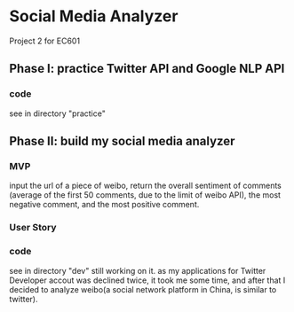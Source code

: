 # Social Media Analyzer

Project 2 for EC601

## Phase I: practice Twitter API and Google NLP API

### code

see in directory "practice"


## Phase II: build my social media analyzer

### MVP

input the url of a piece of weibo, return the overall sentiment of comments (average of the first 50 comments, due to the limit of weibo API), the most negative comment, and the most positive comment.

### User Story



### code

see in directory "dev"
still working on it. as my applications for Twitter Developer accout was declined twice, it took me some time, and after that I decided to analyze weibo(a social network platform in China, is similar to twitter).